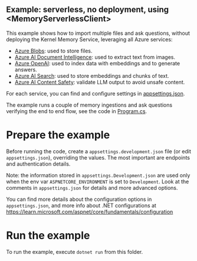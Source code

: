 ## Example: serverless, no deployment, using \<MemoryServerlessClient>

This example shows how to import multiple files and ask questions, without
deploying the Kernel Memory Service, leveraging all Azure services:

- [Azure Blobs](https://learn.microsoft.com/azure/storage/blobs/storage-blobs-introduction): used to store files.
- [Azure AI Document Intelligence](https://azure.microsoft.com/products/ai-services/ai-document-intelligence): used to extract text from images.
- [Azure OpenAI](https://azure.microsoft.com/products/ai-services/openai-service): used to index data with embeddings and to generate answers.
- [Azure AI Search](https://learn.microsoft.com/azure/search/search-what-is-azure-search): used to store embeddings and chunks of text.
- [Azure AI Content Safety](https://azure.microsoft.com/products/ai-services/ai-content-safety): validate LLM output to avoid unsafe content.

For each service, you can find and configure settings in [appsettings.json](appsettings.json).

The example runs a couple of memory ingestions and ask questions verifying the end to end flow, see the code in [Program.cs](Program.cs).

# Prepare the example

Before running the code, create a `appsettings.development.json` file (or edit `appsettings.json`),
overriding the values. The most important are endpoints and authentication details.

Note: the information stored in `appsettings.Development.json` are used only when
the env var `ASPNETCORE_ENVIRONMENT` is set to `Development`. Look at the
comments in `appsettings.json` for details and more advanced options.

You can find more details about the configuration options in `appsettings.json`,
and more info about .NET configurations at
https://learn.microsoft.com/aspnet/core/fundamentals/configuration

# Run the example

To run the example, execute `dotnet run` from this folder.